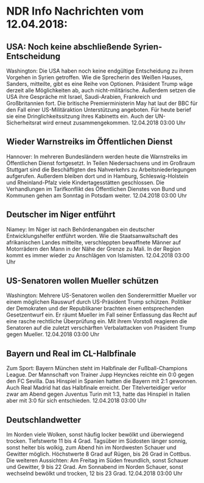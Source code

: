 # NDR Info Nachrichten vom 12.04.2018:


## USA: Noch keine abschließende Syrien-Entscheidung
Washington: Die USA haben noch keine endgültige Entscheidung zu ihrem Vorgehen in Syrien getroffen. Wie die Sprecherin des Weißen Hauses, Sanders, mitteilte, gibt es eine Reihe von Optionen. Präsident Trump wäge derzeit alle Möglichkeiten ab, auch nicht-militärische. Außerdem setzen die USA ihre Gespräche mit Israel, Saudi-Arabien, Frankreich und Großbritannien fort. Die britische Premierministerin May hat laut der BBC für den Fall einer US-Militäraktion Unterstützung angeboten. Für heute berief sie eine Dringlichkeitssitzung ihres Kabinetts ein. Auch der UN-Sicherheitsrat wird erneut zusammengekommen. 12.04.2018 03:00 Uhr 

## Wieder Warnstreiks im Öffentlichen Dienst
Hannover: In mehreren Bundesländern werden heute die Warnstreiks im Öffentlichen Dienst fortgesetzt. In Teilen Niedersachsens und im Großraum Stuttgart sind die Beschäftigten des Nahverkehrs zu Arbeitsniederlegungen aufgerufen. Außerdem bleiben dort und in Hamburg, Schleswig-Holstein und Rheinland-Pfalz viele Kindertagesstätten geschlossen. Die Verhandlungen im Tarifkonflikt des Öffentlichen Dienstes von Bund und Kommunen gehen am Sonntag in Potsdam weiter. 12.04.2018 03:00 Uhr 

## Deutscher im Niger entführt
Niamey: Im Niger ist nach Behördenangaben ein deutscher Entwicklungshelfer entführt worden. Wie die Staatsanwaltschaft des afrikanischen Landes mitteilte, verschleppten bewaffnete Männer auf Motorrädern den Mann in der Nähe der Grenze zu Mali. In der Region kommt es immer wieder zu Anschlägen von Islamisten. 12.04.2018 03:00 Uhr 

## US-Senatoren wollen Mueller schützen
Washington: Mehrere US-Senatoren wollen den Sonderermittler Mueller vor einem möglichen Rauswurf durch US-Präsident Trump schützen. Politiker der Demokraten und der Republikaner brachten einen entsprechenden Gesetzentwurf ein. Er räumt Mueller im Fall seiner Entlassung das Recht auf eine rasche rechtliche Überprüfung ein. Mit ihrem Vorstoß reagieren die Senatoren auf die zuletzt verschärften Verbalattacken von Präsident Trump gegen Mueller. 12.04.2018 03:00 Uhr 

## Bayern und Real im CL-Halbfinale
Zum Sport: Bayern München steht im Halbfinale der Fußball-Champions League. Der Mannschaft von Trainer Jupp Heynckes reichte ein 0:0 gegen den FC Sevilla. Das Hinspiel in Spanien hatten die Bayern mit 2:1 gewonnen. Auch Real Madrid hat das Halbfinale erreicht. Der Titelverteidiger verlor zwar am Abend gegen Juventus Turin mit 1:3, hatte das Hinspiel in Italien aber mit 3:0 für sich entschieden. 12.04.2018 03:00 Uhr 

## Deutschlandwetter
Im Norden viele Wolken, sonst häufig locker bewölkt und überwiegend trocken. Tiefstwerte 11 bis 4 Grad. Tagsüber im Südosten länger sonnig, sonst heiter bis wolkig, zum Abend hin im Nordwesten Schauer und Gewitter möglich. Höchstwerte 8 Grad auf Rügen, bis 26 Grad in Cottbus. Die weiteren Aussichten: Am Freitag im Süden freundlich, sonst Schauer und Gewitter, 9 bis 22 Grad. Am Sonnabend im Norden Schauer, sonst wechselnd bewölkt und trocken, 12 bis 23 Grad. 12.04.2018 03:00 Uhr 
